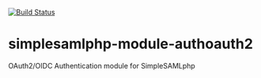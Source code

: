 [![Build Status](https://travis-ci.org/cirrusidentity/simplesamlphp-module-authoauth2.svg?branch=master)](https://travis-ci.org/cirrusidentity/simplesamlphp-module-authoauth2)

# simplesamlphp-module-authoauth2
OAuth2/OIDC Authentication module for SimpleSAMLphp
